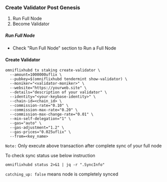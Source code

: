 ### Create Validator Post Genesis

1. Run Full Node
2. Become Validator

##### Run Full Node
  - Check "Run Full Node" section to Run a Full Node

#### Create Validator


```
omniflixhubd tx staking create-validator \
  --amount=1000000uflix \
  --pubkey=$(omniflixhubd tendermint show-validator) \
  --moniker="<validator-moniker>" \
  --website="https://yourweb.site" \
  --details="description of your validator" \
  --identity="<your-keybase-identity>" \
  --chain-id=<chain_id> \
  --commission-rate="0.10" \
  --commission-max-rate="0.20" \
  --commission-max-change-rate="0.01" \
  --min-self-delegation="1" \
  --gas="auto" \
  --gas-adjustment="1.2" \
  --gas-prices="0.025uflix" \
  --from=<key_name>
```
`Note:`  Only execute above transaction after complete sync of your full node

To  check sync status use below instruction

`omniflixhubd status 2>&1 | jq -r ".SyncInfo"` 

`catching_up: false` means node is completely synced



